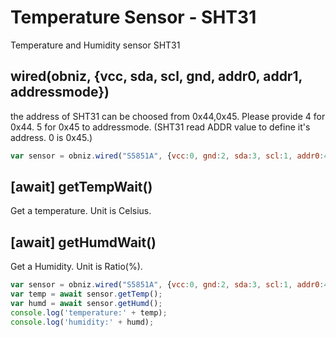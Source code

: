 # Temperature Sensor - SHT31
Temperature and Humidity sensor SHT31

## wired(obniz, {vcc, sda, scl, gnd, addr0, addr1, addressmode})
the address of SHT31 can be choosed from 0x44,0x45.
Please provide 4 for 0x44. 5 for 0x45 to addressmode.
(SHT31 read ADDR value to define it's address. 0 is 0x45.)
```javascript
var sensor = obniz.wired("S5851A", {vcc:0, gnd:2, sda:3, scl:1, addr0:4, addr1:5, addressmode:"A"});
```
## [await] getTempWait()
Get a temperature. Unit is Celsius.

## [await] getHumdWait()
Get a Humidity. Unit is Ratio(%).
```javascript
var sensor = obniz.wired("S5851A", {vcc:0, gnd:2, sda:3, scl:1, addr0:4, addr1:5, addressmode:"A"});
var temp = await sensor.getTemp();
var humd = await sensor.getHumd();
console.log('temperature:' + temp);
console.log('humidity:' + humd);
```